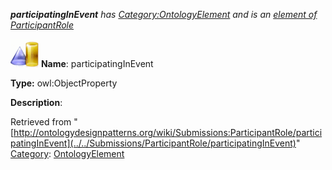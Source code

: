 ___participatingInEvent__ has [Category:OntologyElement](../../Category/OntologyElement "Category:OntologyElement") and is an [element of](../../Property/ElementOf "Property:ElementOf") [ParticipantRole](../../Submissions/ParticipantRole "Submissions:ParticipantRole")_


  




[![ObjectProperty](../../images/thumb/c/c3/ObjectProperty.gif/45px-ObjectProperty.gif)](../../Image/ObjectProperty.gif "ObjectProperty")
__Name__: participatingInEvent 


__Type:__ owl:ObjectProperty 


__Description__: 





Retrieved from "[http://ontologydesignpatterns.org/wiki/Submissions:ParticipantRole/participatingInEvent](../../Submissions/ParticipantRole/participatingInEvent)"
 [Category](http://ontologydesignpatterns.org/wiki/Special:Categories "Special:Categories"): [OntologyElement](../../Category/OntologyElement "Category:OntologyElement")